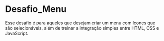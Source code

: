 # Desafio_Menu
 
 Esse desafio é para aqueles que desejam criar um menu com ícones que são selecionáveis, 
 além de treinar a integração simples entre HTML, CSS e JavaScript.
